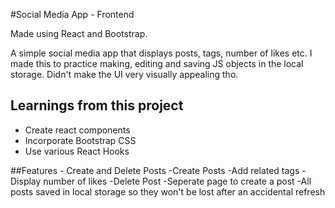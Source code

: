 #Social Media App - Frontend

Made using React and Bootstrap.

A simple social media app that displays posts, tags, number of likes etc. I made this to practice making, editing and saving JS objects in the local storage. Didn't make the UI very visually appealing tho.

## Learnings from this project

- Create react components
- Incorporate Bootstrap CSS
- Use various React Hooks

##Features - Create and Delete Posts
-Create Posts
-Add related tags
-Display number of likes
-Delete Post
-Seperate page to create a post
-All posts saved in local storage so they won't be lost after an accidental refresh
